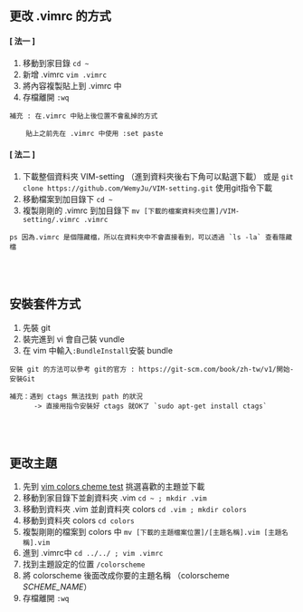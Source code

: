 

<!--
[-> 原本的網址 (高哥的 github)](https://github.com/ricky155030/configuration/blob/master/.vimrc)
-->

## 更改 .vimrc 的方式
#### [ 法一 ]
1. 移動到家目錄 `cd ~`
2. 新增 .vimrc `vim .vimrc`
3. 將內容複製貼上到 .vimrc 中
4. 存檔離開 `:wq`

```
補充 : 在.vimrc 中貼上後位置不會亂掉的方式
	
	貼上之前先在 .vimrc 中使用 :set paste
```

#### [ 法二 ]
1. 下載整個資料夾 VIM-setting （進到資料夾後右下角可以點選下載）
   或是 `git clone https://github.com/WemyJu/VIM-setting.git` 使用git指令下載
2. 移動檔案到加目錄下 `cd ~`
3. 複製剛剛的 .vimrc 到加目錄下 `mv [下載的檔案資料夾位置]/VIM-setting/.vimrc .vimrc`

```
ps 因為.vimrc 是個隱藏檔，所以在資料夾中不會直接看到，可以透過 `ls -la` 查看隱藏檔
```


</br>
</br>


## 安裝套件方式
1. 先裝 git
2. 裝完進到 vi 會自己裝 vundle
3. 在 vim 中輸入`:BundleInstall`安裝 bundle

```
安裝 git 的方法可以參考 git的官方 : https://git-scm.com/book/zh-tw/v1/開始-安裝Git
```
```
補充：遇到 ctags 無法找到 path 的狀況
      -> 直接用指令安裝好 ctags 就OK了 `sudo apt-get install ctags`
```


</br>
</br>

## 更改主題
1. 先到 [vim colors cheme test](https://code.google.com/p/vimcolorschemetest/) 挑選喜歡的主題並下載
2. 移動到家目錄下並創資料夾 .vim `cd ~ ; mkdir .vim`
3. 移動到資料夾 .vim 並創資料夾 colors `cd .vim ; mkdir colors`
4. 移動到資料夾 colors `cd colors`
5. 複製剛剛的檔案到 colors 中 `mv [下載的主題檔案位置]/[主題名稱].vim [主題名稱].vim`
6. 進到 .vimrc中 `cd ../../ ; vim .vimrc`
7. 找到主題設定的位置 `/colorscheme`
8. 將 colorscheme 後面改成你要的主題名稱 （colorscheme *SCHEME_NAME*）
9. 存檔離開 `:wq`
